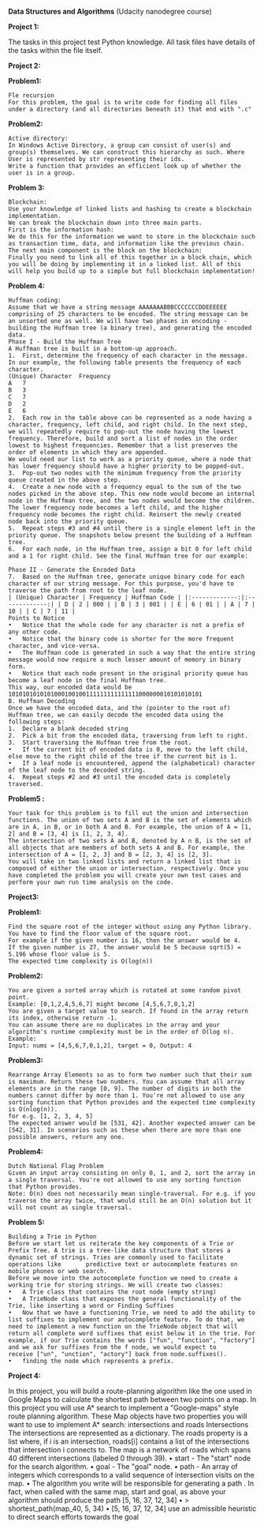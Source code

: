 **Data Structures and Algorithms**
(Udacity nanodegree course)

****Project 1:****

  The tasks in this project test Python knowledge. 
  All task files have details of the tasks within the file itself.

****Project 2:****

  **Problem1:**

    Fle recursion
    For this problem, the goal is to write code for finding all files under a directory (and all directories beneath it) that end with ".c"

  **Problem2:**

    Active directory:
    In Windows Active Directory, a group can consist of user(s) and group(s) themselves. We can construct this hierarchy as such. Where User is represented by str representing their ids.
    Write a function that provides an efficient look up of whether the user is in a group.

  **Problem 3:**

    Blockchain:
    Use your knowledge of linked lists and hashing to create a blockchain implementation.
    We can break the blockchain down into three main parts.
    First is the information hash:
    We do this for the information we want to store in the blockchain such as transaction time, data, and information like the previous chain.
    The next main component is the block on the blockchain:
    Finally you need to link all of this together in a block chain, which you will be doing by implementing it in a linked list. All of this will help you build up to a simple but full blockchain implementation!

  **Problem 4:**

    Huffman coding:
    Assume that we have a string message AAAAAAABBBCCCCCCCDDEEEEEE comprising of 25 characters to be encoded. The string message can be an unsorted one as well. We will have two phases in encoding - building the Huffman tree (a binary tree), and generating the encoded data.
    Phase I - Build the Huffman Tree
    A Huffman tree is built in a bottom-up approach.
    1.	First, determine the frequency of each character in the message. In our example, the following table presents the frequency of each character.
    (Unique) Character	Frequency
    A	7
    B	3
    C	7
    D	2
    E	6
    2.	Each row in the table above can be represented as a node having a character, frequency, left child, and right child. In the next step, we will repeatedly require to pop-out the node having the lowest frequency. Therefore, build and sort a list of nodes in the order lowest to highest frequencies. Remember that a list preserves the order of elements in which they are appended.
    We would need our list to work as a priority queue, where a node that has lower frequency should have a higher priority to be popped-out. 
    3.	Pop-out two nodes with the minimum frequency from the priority queue created in the above step.
    4.	Create a new node with a frequency equal to the sum of the two nodes picked in the above step. This new node would become an internal node in the Huffman tree, and the two nodes would become the children. The lower frequency node becomes a left child, and the higher frequency node becomes the right child. Reinsert the newly created node back into the priority queue.
    5.	Repeat steps #3 and #4 until there is a single element left in the priority queue. The snapshots below present the building of a Huffman tree.
    6.	For each node, in the Huffman tree, assign a bit 0 for left child and a 1 for right child. See the final Huffman tree for our example:
    
    Phase II - Generate the Encoded Data
    7.	Based on the Huffman tree, generate unique binary code for each character of our string message. For this purpose, you'd have to traverse the path from root to the leaf node.
    | (Unique) Character | Frequency | Huffman Code | |:-------------:|:-------------:| | D | 2 | 000 | | B | 3 | 001 | | E | 6 | 01 | | A | 7 | 10 | | C | 7 | 11 |
    Points to Notice
    •	Notice that the whole code for any character is not a prefix of any other code. 
    •	Notice that the binary code is shorter for the more frequent character, and vice-versa.
    •	The Huffman code is generated in such a way that the entire string message would now require a much lesser amount of memory in binary form.
    •	Notice that each node present in the original priority queue has become a leaf node in the final Huffman tree.
    This way, our encoded data would be 1010101010101000100100111111111111111000000010101010101
    B. Huffman Decoding
    Once we have the encoded data, and the (pointer to the root of) Huffman tree, we can easily decode the encoded data using the following steps:
    1.	Declare a blank decoded string
    2.	Pick a bit from the encoded data, traversing from left to right.
    3.	Start traversing the Huffman tree from the root.
    •	If the current bit of encoded data is 0, move to the left child, else move to the right child of the tree if the current bit is 1.
    •	If a leaf node is encountered, append the (alphabetical) character of the leaf node to the decoded string.
    4.	Repeat steps #2 and #3 until the encoded data is completely traversed.

  **Problem5 :**

    Your task for this problem is to fill out the union and intersection functions. The union of two sets A and B is the set of elements which are in A, in B, or in both A and B. For example, the union of A = [1,     2] and B = [3, 4] is [1, 2, 3, 4].
    The intersection of two sets A and B, denoted by A ∩ B, is the set of all objects that are members of both sets A and B. For example, the intersection of A = [1, 2, 3] and B = [2, 3, 4] is [2, 3].
    You will take in two linked lists and return a linked list that is composed of either the union or intersection, respectively. Once you have completed the problem you will create your own test cases and           perform your own run time analysis on the code.


****Project3:****

  **Problem1:**

    Find the square root of the integer without using any Python library. You have to find the floor value of the square root.
    For example if the given number is 16, then the answer would be 4.
    If the given number is 27, the answer would be 5 because sqrt(5) = 5.196 whose floor value is 5.
    The expected time complexity is O(log(n))

  **Problem2:**

    You are given a sorted array which is rotated at some random pivot point.
    Example: [0,1,2,4,5,6,7] might become [4,5,6,7,0,1,2]
    You are given a target value to search. If found in the array return its index, otherwise return -1.
    You can assume there are no duplicates in the array and your algorithm's runtime complexity must be in the order of O(log n).
    Example:
    Input: nums = [4,5,6,7,0,1,2], target = 0, Output: 4

  **Problem3:**

    Rearrange Array Elements so as to form two number such that their sum is maximum. Return these two numbers. You can assume that all array elements are in the range [0, 9]. The number of digits in both the         numbers cannot differ by more than 1. You're not allowed to use any sorting function that Python provides and the expected time complexity is O(nlog(n)).
    for e.g. [1, 2, 3, 4, 5]
    The expected answer would be [531, 42]. Another expected answer can be [542, 31]. In scenarios such as these when there are more than one possible answers, return any one.

  **Problem4:**

    Dutch National Flag Problem
    Given an input array consisting on only 0, 1, and 2, sort the array in a single traversal. You're not allowed to use any sorting function that Python provides.
    Note: O(n) does not necessarily mean single-traversal. For e.g. if you traverse the array twice, that would still be an O(n) solution but it will not count as single traversal.

  **Problem 5:**

    Building a Trie in Python
    Before we start let us reiterate the key components of a Trie or Prefix Tree. A trie is a tree-like data structure that stores a dynamic set of strings. Tries are commonly used to facilitate operations like       predictive text or autocomplete features on mobile phones or web search.
    Before we move into the autocomplete function we need to create a working trie for storing strings. We will create two classes:
    •	A Trie class that contains the root node (empty string)
    •	A TrieNode class that exposes the general functionality of the Trie, like inserting a word or Finding Suffixes
    •	Now that we have a functioning Trie, we need to add the ability to list suffixes to implement our autocomplete feature. To do that, we need to implement a new function on the TrieNode object that will           return all complete word suffixes that exist below it in the trie. For example, if our Trie contains the words ["fun", "function", "factory"] and we ask for suffixes from the f node, we would expect to            receive ["un", "unction", "actory"] back from node.suffixes().
    •	finding the node which represents a prefix.


****Project 4:****

  In this project, you will build a route-planning algorithm like the one used in Google Maps to calculate the shortest path between two points on a map.
  In this project you will use A* search to implement a "Google-maps" style route planning algorithm.
  These Map objects have two properties you will want to use to implement A* search: intersections and roads
  Intersections
  The intersections are represented as a dictionary.
  The roads property is a list where, if i is an intersection, roads[i] contains a list of the intersections that intersection i connects to.
  The map is a network of roads which spans 40 different intersections (labeled 0 through 39).
  •	start - The "start" node for the search algorithm.
  •	goal - The "goal" node.
  •	path - An array of integers which corresponds to a valid sequence of intersection visits on the map.
  •	The algorithm you write will be responsible for generating a path . In fact, when called with the same map, start and goal, as above your algorithm should produce the path [5, 16, 37, 12, 34]
  •	> shortest_path(map_40, 5, 34)
  •	[5, 16, 37, 12, 34]
  use an admissible heuristic to direct search efforts towards the goal
